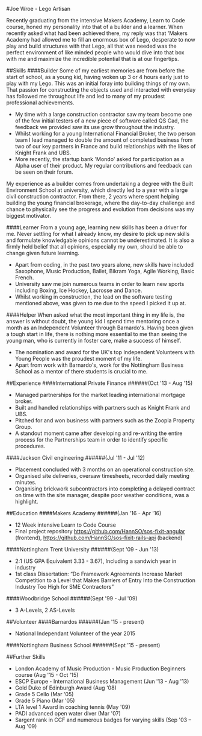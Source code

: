 #Joe Wroe - Lego Artisan

Recently graduating from the intensive Makers Academy, Learn to Code course, honed my personality into that of a builder and a learner. When recently asked what had been achieved there, my reply was that 'Makers Academy had allowed me to fill an enormous box of Lego, desperate to now play and build structures with that Lego, all that was needed was the perfect environment of like minded people who would dive into that box with me and maximize the incredible potential that is at our fingertips.

##Skills
####Builder
Some of my earliest memories are from before the start of school, as a young kid, having woken up 3 or 4 hours early just to play with my Lego. This was an initial foray into building things of my own. That passion for constructing the objects used and interacted with everyday has followed me throughout life and led to many of my proudest professional achievements.

- My time with a large construction contractor saw my team become one of the few initial testers of a new piece of software called QS Cad, the feedback we provided saw its use grow throughout the industry.
- Whilst working for a young International Financial Broker, the two person team I lead managed to double the amount of completed business from two of our key partners in France and build relationships with the likes of Knight Frank and UBS.
- More recently, the startup bank 'Mondo' asked for participation as a Alpha user of their product. My regular contributions and feedback can be seen on their forum.

My experience as a builder comes from undertaking a degree with the Built Environment School at university, which directly led to a year with a large civil construction contractor. From there, 2 years where spent helping building the young financial brokerage, where the day-to-day challenge and chance to physically see the progress and evolution from decisions was my biggest motivator.

####Learner
From a young age, learning new skills has been a driver for me. Never settling for what I already know, my desire to pick up new skills and formulate knowledgable opinions cannot be underestimated. It is also a firmly held belief that all opinions, especially my own, should be able to change given future learning.

- Apart from coding, in the past two years alone, new skills have included Saxophone, Music Production, Ballet, Bikram Yoga, Agile Working, Basic French.
- University saw me join numerous teams in order to learn new sports including Boxing, Ice Hockey, Lacrosse and Dance.
- Whilst working in construction, the lead on the software testing mentioned above, was given to me due to the speed I picked it up at.

####Helper
When asked what the most important thing in my life is, the answer is without doubt, the young kid I spend time mentoring once a month as an Independent Volunteer through Barnardo's. Having been given a tough start in life, there is nothing more essential to me than seeing the young man, who is currently in foster care, make a success of himself.

- The nomination and award for the UK's top Independent Volunteers with Young People was the proudest moment of my life.
- Apart from work with Barnardo's, work for the Nottingham Business School as a mentor of there students is crucial to me.

##Experience
####International Private Finance
######(Oct '13 - Aug '15)
- Managed partnerships for the market leading international mortgage broker.
- Built and handled relationships with partners such as Knight Frank and UBS.
-	Pitched for and won business with partners such as the Zoopla Property Group.
- A standout moment came after developing and re-writing the entire process for the Partnerships team in order to identify specific procedures.

####Jackson Civil engineering
######(Jul '11 - Jul '12)
- Placement concluded with 3 months on an operational construction site.
- Organised site deliveries, oversaw timesheets, recorded daily meeting minutes.
-	Organising brickwork subcontractors into completing a delayed contract on time with the site manager, despite poor weather conditions, was a highlight.

##Education
####Makers Academy
######(Jan '16 - Apr '16)
- 12 Week intensive Learn to Code Course
- Final project repository https://github.com/HannSO/sos-fixit-angular (frontend), https://github.com/HannSO/sos-fixit-rails-api (backend)

####Nottingham Trent University
######(Sept '09 - Jun '13)
- 2:1 (US GPA Equivalent 3.33 - 3.67), Including a sandwich year in industry
- 1st class Dissertation:
“Do Framework Agreements Increase Market Competition to a Level that Makes Barriers of Entry Into the Construction Industry Too High for SME Contractors”

####Woodbridge School
######(Sept '99 - Jul '09)
- 3 A-Levels, 2 AS-Levels

##Volunteer
####Barnardos
######(Jan '15 - present)
- National Independant Volunteer of the year 2015

####Nottingham Business School
######(Sept '15 - present)

##Further Skills
- London Academy of Music Production - Music Production Beginners course (Aug '15 - Oct '15)
- ESCP Europe - International Business Management (Jun '13 - Aug '13)
- Gold Duke of Edinburgh Award (Aug '08)
- Grade 5 Cello (Mar '05)
- Grade 5 Piano (Mar '05)
- LTA level 1 Award in coaching tennis (May '09)
- PADI advanced open water diver (Mar '07)
- Sargent rank in CCF and numerous badges for varying skills (Sep '03 – Aug '09)
